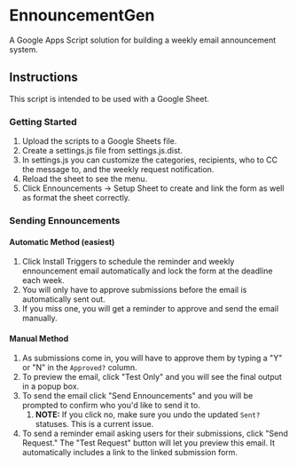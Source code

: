 # EnnouncementGen

A Google Apps Script solution for building a weekly email announcement system.

## Instructions

This script is intended to be used with a Google Sheet.

### Getting Started
1. Upload the scripts to a Google Sheets file.
2. Create a settings.js file from settings.js.dist.
3. In settings.js you can customize the categories, recipients, who to CC the message to, and the weekly request notification.
4. Reload the sheet to see the menu.
5. Click Ennouncements -> Setup Sheet to create and link the form as well as format the sheet correctly.

### Sending Ennouncements

#### Automatic Method (easiest)

1. Click Install Triggers to schedule the reminder and weekly ennouncement email automatically and lock the form at the deadline each week.
2. You will only have to approve submissions before the email is automatically sent out.
3. If you miss one, you will get a reminder to approve and send the email manually.

#### Manual Method

1. As submissions come in, you will have to approve them by typing a  "Y" or "N" in the `Approved?` column.
2. To preview the email, click "Test Only" and you will see the final output in a popup box.
3. To send the email click "Send Ennouncements" and you will be prompted to confirm who you'd like to send it to.
   1. **NOTE:** If you click no, make sure you undo the updated `Sent?` statuses. This is a current issue.
4. To send a reminder email asking users for their submissions, click "Send Request." The "Test Request" button will let you preview this email. It automatically includes a link to the linked submission form.